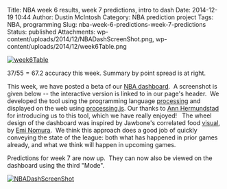 Title: NBA week 6 results, week 7 predictions, intro to dash
Date: 2014-12-19 10:44
Author: Dustin McIntosh
Category: NBA prediction project
Tags: NBA, programming
Slug: nba-week-6-predictions-week-7-predictions
Status: published
Attachments: wp-content/uploads/2014/12/NBADashScreenShot.png, wp-content/uploads/2014/12/week6Table.png

[![week6Table]({static}/wp-content/uploads/2014/12/week6Table.png)]({static}/wp-content/uploads/2014/12/week6Table.png)

$37/55 = 67.2%$ accuracy this week. Summary by point spread is at right.

This week, we have posted a beta of our [NBA dashboard](http://efavdb.github.io/nba-dash).  A screenshot is given below -- the interactive version is linked to in our page's header.  We developed the tool using the programming language [processing](https://processing.org/) and displayed on the web using [processing.js](http://processingjs.org/). Our thanks to [Ann Hermundstad](http://annmh.com/) for introducing us to this tool, which we have really enjoyed!   The wheel design of the dashboard was inspired by Jawbone's correlated food [visual](https://jawbone.com/blog/jawbone-up-common-pairings/), by [Emi Nomura](https://twitter.com/eminomura).  We think this approach does a good job of quickly conveying the state of the league: both what has happened in prior games already, and what we think will happen in upcoming games.

Predictions for week 7 are now up.  They can now also be viewed on the dashboard using the third "Mode".

[![NBADashScreenShot]({static}/wp-content/uploads/2014/12/NBADashScreenShot.png)](http://efavdb.github.io/nba-dash)
